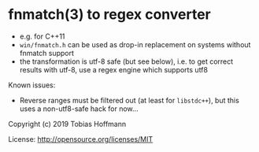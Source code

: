 # fnmatch(3) to regex converter

* e.g. for C++11 <regex>
* `win/fnmatch.h` can be used as drop-in replacement on systems without fnmatch support
* the transformation is utf-8 safe (but see below), i.e. to get correct results with utf-8, use a regex engine which supports utf8

Known issues:

* Reverse ranges must be filtered out (at least for `libstdc++`), but this uses a non-utf8-safe hack for now...

Copyright (c) 2019 Tobias Hoffmann

License: http://opensource.org/licenses/MIT

